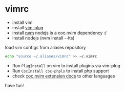 # vimrc

- install vim
- install [vim-plug](https://github.com/junegunn/vim-plug)
- install [nvm](https://github.com/nvm-sh/nvm) nodejs is a coc.nvim dependency :/
- install nodejs (nvm install --lts)


load vim configs from aliases repository
```bash
echo "source ~/.aliases/vimrc" >> ~/.vimrc
```

- Run `PlugInstall` on vim to install plugins via vim-plug
- Run `CocInstall coc-phpls` to install php support
- check [coc.nvim extension docs](https://github.com/neoclide/coc.nvim/wiki/Using-coc-extensions#implemented-coc-extensions) to other languages


have fun!


